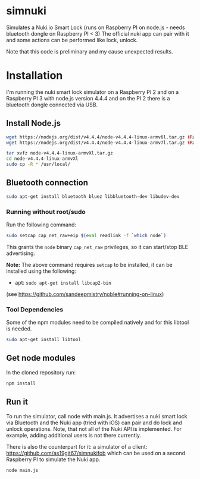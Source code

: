 # simnuki
Simulates a Nuki.io Smart Lock (runs on Raspberry PI on node.js - needs bluetooth dongle on Raspberry PI < 3)
The official nuki app can pair with it and some actions can be performed like lock, unlock.

Note that this code is preliminary and my cause unexpected results.

# Installation
I'm running the nuki smart lock simulator on a Raspberry PI 2 and on a Raspberry PI 3 with node.js version 4.4.4 and on the PI 2 there is a bluetooth dongle connected via USB.

## Install Node.js

```sh
wget https://nodejs.org/dist/v4.4.4/node-v4.4.4-linux-armv6l.tar.gz (Raspberry PI 2)
wget https://nodejs.org/dist/v4.4.4/node-v4.4.4-linux-armv7l.tar.gz (Raspberry PI 3)

tar xvfz node-v4.4.4-linux-armvXl.tar.gz
cd node-v4.4.4-linux-armvXl
sudo cp -R * /usr/local/
```
## Bluetooth connection

```sh
sudo apt-get install bluetooth bluez libbluetooth-dev libudev-dev
```

### Running without root/sudo

Run the following command:

```sh
sudo setcap cap_net_raw+eip $(eval readlink -f `which node`)
```

This grants the ```node``` binary ```cap_net_raw``` privileges, so it can start/stop BLE advertising.

__Note:__ The above command requires ```setcap``` to be installed, it can be installed using the following:

 * apt: ```sudo apt-get install libcap2-bin```

(see https://github.com/sandeepmistry/noble#running-on-linux)

### Tool Dependencies
Some of the npm modules need to be compiled natively and for this libtool is needed.

```sh
sudo apt-get install libtool
```

## Get node modules
In the cloned repository run:
```sh
npm install
```

## Run it
To run the simulator, call node with main.js. It advertises a nuki smart lock via Bluetooth and the Nuki app (tried with iOS) can pair and do lock and unlock operations. Note, that not all of the Nuki API is implemented. For example, adding additional users is not there currently.

There is also the counterpart for it: a simulator of a client: https://github.com/as19git67/simnukifob which can be used on a second Raspberry PI to simulate the Nuki app.

```sh
node main.js
```
